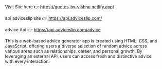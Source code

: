 Visit Site here 👉 https://quotes-by-vishnu.netlify.app/

api adviceslip site 👉 https://api.adviceslip.com/

advice Api 👉 https://api.adviceslip.com/advice

This is a web-based advice generator app is created using HTML, CSS, and JavaScript, offering users a diverse selection of random advice across various areas such as relationships, career, and personal growth. By leveraging an external API, users can access fresh and distinctive advice with every interaction.
